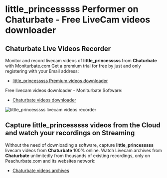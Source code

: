 # little_princesssss Performer on Chaturbate - Free LiveCam videos downloader

## Chaturbate Live Videos Recorder

Monitor and record livecam videos of **little_princesssss** from **Chaturbate** with Moniturbate.com
Get a premium trial for free by just and only registering with your Email address:
* [little_princesssss Premium videos downloader](https://moniturbate.com/request-demo-licence-key.html)

Free livecam videos downloader - Moniturbate Software:
* [Chaturbate videos downloader](https://moniturbate.com/moniturbate-download-software.html)

![little_princesssss livecam videos recorder](https://peachurnet.com/templates/moniturbate-software.png)


## Capture little_princesssss videos from the Cloud and watch your recordings on Streaming

Without the need of downloading a software, capture **little_princesssss** livecam videos from **Chaturbate** 100% online.
Watch Livecam archives from **Chaturbate** unlimitedly from thousands of existing recordings, only on Peachurbate.com and its websites network:
* [Chaturbate videos archives](https://peachurnet.com/)